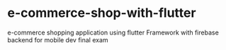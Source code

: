 # e-commerce-shop-with-flutter
e-commerce shopping application using flutter Framework with firebase backend for mobile dev final exam
